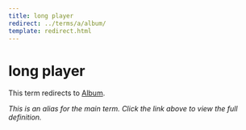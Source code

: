 ```yaml
---
title: long player
redirect: ../terms/a/album/
template: redirect.html
---
```


# long player

This term redirects to [Album](../terms/a/album/).

*This is an alias for the main term. Click the link above to view the full definition.*
